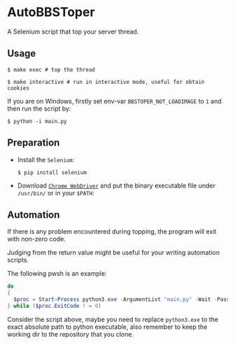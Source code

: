 # AutoBBSToper

A Selenium script that top your server thread.

## Usage

```shell
$ make exec # top the thread
```

```shell
$ make interactive # run in interactive mode, useful for obtain cookies
```

If you are on Windows, firstly set env-var `BBSTOPER_NOT_LOADIMAGE` to `1` and then run the script by:

```shell
$ python -i main.py
```

## Preparation

- Install the `Selenium`:

    ```shell
  $ pip install selenium
    ```

- Download [`Chrome WebDriver`](https://googlechromelabs.github.io/chrome-for-testing/#stable) and put the binary
  executable file under `/usr/bin/` or in your `$PATH`:

## Automation

If there is any problem encountered during topping, the program will exit with non-zero code.

Judging from the return value might be useful for your writing automation scripts.

The following pwsh is an example:

```powershell
do
{
  $proc = Start-Process python3.exe -ArgumentList "main.py" -Wait -PassThru
} while ($proc.ExitCode ! = 0)
```

Consider the script above, maybe you need to replace `python3.exe` to the exact absolute path to python executable, also remember to keep the working dir to the repository that you clone.
